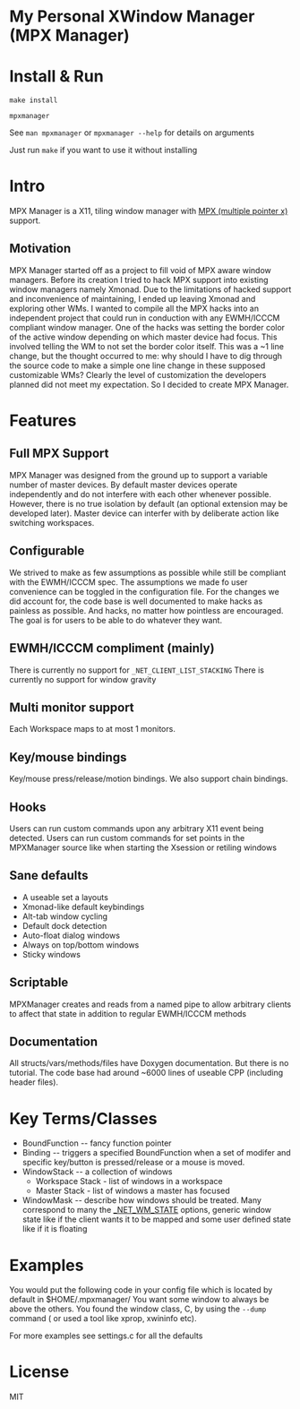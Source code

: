 # My Personal XWindow Manager (MPX Manager)


# Install & Run
`make install`

`mpxmanager`

See `man mpxmanager` or `mpxmanager --help` for details on arguments

Just run `make` if you want to use it without installing
# Intro
MPX Manager is a X11, tiling window manager with [MPX (multiple pointer x)](https://wiki.archlinux.org/index.php/Multi-pointer_X) support.

## Motivation
MPX Manager started off as a project to fill void of MPX aware window managers. Before its creation I tried to hack MPX support into existing window managers namely Xmonad. Due to the limitations of hacked support and inconvenience of maintaining, I ended up leaving Xmonad and exploring other WMs. I wanted to compile all the MPX hacks into an independent project that could run in conduction with any EWMH/ICCCM compliant window manager. One of the hacks was setting the  border color of the active window depending on which master device had focus. This involved telling the WM to not set the border color itself. This was a ~1 line change, but the thought occurred to me: why should I have to dig through the source code to make a simple one line change in these supposed customizable WMs? Clearly the level of customization the developers planned did not meet my expectation. So I decided to create MPX Manager.

# Features
## Full MPX Support
MPX Manager was designed from the ground up to support a variable number of master devices. By default master devices operate independently and do not interfere with each other whenever possible. However, there is no true isolation by default (an optional extension may be developed later). Master device can interfer with by deliberate action like switching workspaces.

## Configurable
We strived to make as few assumptions as possible while still be compliant with the EWMH/ICCCM spec. The assumptions we made fo user convenience can be toggled in the configuration file. For the changes we did account for, the code base is well documented to make hacks as painless as possible. And hacks, no matter how pointless are encouraged. The goal is for users to be able to do whatever they want.

##  EWMH/ICCCM compliment (mainly)
There is currently no support for  `_NET_CLIENT_LIST_STACKING`
There is currently no support for window gravity

## Multi monitor support
Each Workspace maps to at most 1 monitors.

## Key/mouse bindings
Key/mouse press/release/motion bindings.  We also support chain bindings.

## Hooks
Users can run custom commands upon any arbitrary X11 event being detected. Users can run custom commands for set points in the MPXManager source like when starting the Xsession or retiling windows

## Sane defaults
   * A useable set a layouts
   * Xmonad-like default keybindings
   * Alt-tab window cycling
   * Default dock detection
   * Auto-float dialog windows
   * Always on top/bottom windows
   * Sticky windows

## Scriptable
MPXManager creates and reads from a named pipe to allow arbitrary clients to affect that state in addition to regular EWMH/ICCCM methods

## Documentation
All structs/vars/methods/files have Doxygen documentation. But there is no tutorial. The code base had around ~6000 lines of useable CPP (including header files).

# Key Terms/Classes
* BoundFunction -- fancy function pointer
* Binding   -- triggers a specified BoundFunction when a set of modifer and specific key/button is pressed/release or a mouse is moved.
* WindowStack -- a collection of windows
  * Workspace Stack - list of windows in a workspace
  * Master Stack - list of windows a master has focused
* WindowMask -- describe how windows should be treated. Many correspond to many the [_NET_WM_STATE](https://standards.freedesktop.org/wm-spec/wm-spec-latest.html#idm140200472615568) options, generic window state like if the client wants it to be mapped and some user defined state like if it is floating

# Examples
You would put the following code in your config file which is located by default in $HOME/.mpxmanager/
You want some window to always be above the others. You found the window class, C, by using the `--dump` command ( or used a tool like xprop, xwininfo etc).

For more examples see settings.c for all the defaults

# License
MIT
